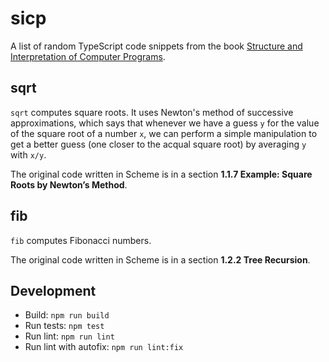 # sicp

A list of random TypeScript code snippets from the book [Structure and Interpretation of Computer Programs](https://sarabander.github.io/sicp/html/index.xhtml).

## sqrt

`sqrt` computes square roots. It uses Newton's method of successive approximations, which says that whenever we have a guess `y` for the value of the square root of a number `x`, we can perform a simple manipulation to get a better guess (one closer to the acqual square root) by averaging `y` with `x/y`. 

The original code written in Scheme is in a section **1.1.7 Example: Square Roots by Newton’s Method**.

## fib

`fib` computes Fibonacci numbers.

The original code written in Scheme is in a section **1.2.2 Tree Recursion**.
## Development

- Build: `npm run build`
- Run tests: `npm test`
- Run lint: `npm run lint`
- Run lint with autofix: `npm run lint:fix`
